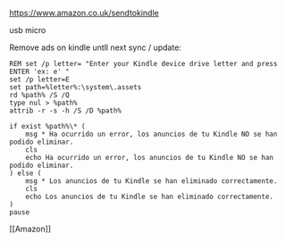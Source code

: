 https://www.amazon.co.uk/sendtokindle

usb micro

Remove ads on kindle untll next sync / update:
```batch
REM set /p letter= "Enter your Kindle device drive letter and press ENTER 'ex: e' "
set /p letter=E
set path=%letter%:\system\.assets
rd %path% /S /Q
type nul > %path%
attrib -r -s -h /S /D %path%

if exist %path%\* (
	msg * Ha ocurrido un error, los anuncios de tu Kindle NO se han podido eliminar.
	cls
	echo Ha ocurrido un error, los anuncios de tu Kindle NO se han podido eliminar.
) else (
	msg * Los anuncios de tu Kindle se han eliminado correctamente.
	cls
	echo Los anuncios de tu Kindle se han eliminado correctamente.
)
pause
```

[[Amazon]]